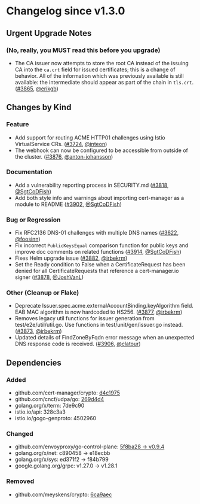 # Changelog since v1.3.0

## Urgent Upgrade Notes 

### (No, really, you MUST read this before you upgrade)

- The CA issuer now attempts to store the root CA instead of the issuing CA into the `ca.crt` field for issued certificates; this is a change of behavior. All of the information which was previously available is still available: the intermediate should appear as part of the chain in `tls.crt`. ([#3865](https://github.com/jetstack/cert-manager/pull/3865), [@erikgb](https://github.com/erikgb))
 
## Changes by Kind

### Feature

- Add support for routing ACME HTTP01 challenges using Istio VirtualService CRs. ([#3724](https://github.com/jetstack/cert-manager/pull/3724), [@inteon](https://github.com/inteon))
- The webhook can now be configured to be accessible from outside of the cluster. ([#3876](https://github.com/jetstack/cert-manager/pull/3876), [@anton-johansson](https://github.com/anton-johansson))

### Documentation

- Add a vulnerability reporting process in SECURITY.md ([#3818](https://github.com/jetstack/cert-manager/pull/3818), [@SgtCoDFish](https://github.com/SgtCoDFish))
- Add both style info and warnings about importing cert-manager as a module to README ([#3902](https://github.com/jetstack/cert-manager/pull/3902), [@SgtCoDFish](https://github.com/SgtCoDFish))

### Bug or Regression

- Fix RFC2136 DNS-01 challenges with multiple DNS names ([#3622](https://github.com/jetstack/cert-manager/pull/3622), [@foosinn](https://github.com/foosinn))
- Fix incorrect `PublicKeysEqual` comparison function for public keys and improve doc comments on related functions ([#3914](https://github.com/jetstack/cert-manager/pull/3914), [@SgtCoDFish](https://github.com/SgtCoDFish))
- Fixes Helm upgrade issue ([#3882](https://github.com/jetstack/cert-manager/pull/3882), [@irbekrm](https://github.com/irbekrm))
- Set the Ready condition to False when a CertificateRequest has been denied for all CertificateRequests that reference a cert-manager.io signer ([#3878](https://github.com/jetstack/cert-manager/pull/3878), [@JoshVanL](https://github.com/JoshVanL))

### Other (Cleanup or Flake)

- Deprecate Issuer.spec.acme.externalAccountBinding.keyAlgorithm field. EAB MAC algorithm is now hardcoded to HS256. ([#3877](https://github.com/jetstack/cert-manager/pull/3877), [@irbekrm](https://github.com/irbekrm))
- Removes legacy util functions for issuer generation from test/e2e/util/util.go. Use functions in test/unit/gen/issuer.go instead. ([#3873](https://github.com/jetstack/cert-manager/pull/3873), [@irbekrm](https://github.com/irbekrm))
- Updated details of FindZoneByFqdn error message when an unexpected DNS response code is received. ([#3906](https://github.com/jetstack/cert-manager/pull/3906), [@clatour](https://github.com/clatour))

## Dependencies

### Added
- github.com/cert-manager/crypto: [d4c1975](https://github.com/cert-manager/crypto/tree/d4c1975)
- github.com/cncf/udpa/go: [269d4d4](https://github.com/cncf/udpa/go/tree/269d4d4)
- golang.org/x/term: 7de9c90
- istio.io/api: 328c3a3
- istio.io/gogo-genproto: 4502960

### Changed
- github.com/envoyproxy/go-control-plane: [5f8ba28 → v0.9.4](https://github.com/envoyproxy/go-control-plane/compare/5f8ba28...v0.9.4)
- golang.org/x/net: c890458 → e18ecbb
- golang.org/x/sys: ed371f2 → f84b799
- google.golang.org/grpc: v1.27.0 → v1.28.1

### Removed
- github.com/meyskens/crypto: [6ca9aec](https://github.com/meyskens/crypto/tree/6ca9aec)

